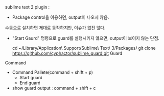 

sublime text 2 plugin : 

- Package control을 이용하면, output이 나오지 않음.

수동으로 설치하면 제대로 동작하지만, 이슈가 없진 않다.
- "Start Gaurd" 명령으로 guard를 실행시키지 않으면, output이 보이지 않는 단점.


    cd ~/Library/Application\ Support/Sublime\ Text\ 3/Packages/
    git clone https://github.com/cyphactor/sublime_guard.git Guard


Command 
- Command Pallete(command + shift + p)
    + Start guard
    + End guard
- show guard output : command + shift + c